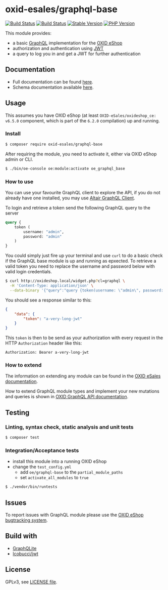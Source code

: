 # oxid-esales/graphql-base

[![Build Status](https://img.shields.io/travis/com/OXID-eSales/graphql-base-module/master?logo=travis&style=for-the-badge)](https://travis-ci.com/OXID-eSales/graphql-base-module)
[![Build Status](https://img.shields.io/github/workflow/status/OXID-eSales/graphql-base-module/CI?logo=github-actions&style=for-the-badge)](https://github.com/OXID-eSales/graphql-base-module/actions)
[![Stable Version](https://img.shields.io/packagist/v/OXID-eSales/graphql-base?style=for-the-badge&logo=composer&label=latest)](https://packagist.org/packages/oxid-esales/graphql-base)
[![PHP Version](https://img.shields.io/packagist/php-v/oxid-esales/graphql-base?style=for-the-badge)](https://github.com/oxid-esales/graphql-base-module)

This module provides:
- a basic [GraphQL](https://www.graphql.org) implementation for the [OXID eShop](https://www.oxid-esales.com/)
- authorization and authentication using [JWT](https://jwt.io)
- a query to log you in and get a JWT for further authentication


## Documentation

* Full documentation can be found [here](https://docs.oxid-esales.com/interfaces/graphql/en/5.1/).
* Schema documentation available [here](https://oxid-esales.github.io/graphql-base-module).

## Usage

This assumes you have OXID eShop (at least `OXID-eSales/oxideshop_ce: v6.5.0` component, which is part of the `6.2.0` compilation) up and running.

### Install

```bash
$ composer require oxid-esales/graphql-base
```

After requiring the module, you need to activate it, either via OXID eShop admin or CLI.

```bash
$ ./bin/oe-console oe:module:activate oe_graphql_base
```

### How to use

You can use your favourite GraphQL client to explore the API, if you do not
already have one installed, you may use [Altair GraphQL Client](https://altair.sirmuel.design/).

To login and retrieve a token send the following GraphQL query to the server

```graphql
query {
    token (
        username: "admin",
        password: "admin"
    )
}
```

You could simply just fire up your terminal and use `curl` to do a basic check
if the GraphQL base module is up and running as epxected. To retrieve a valid
token you need to replace the username and password below with valid login
credentials.

```bash
$ curl http://oxideshop.local/widget.php?cl=graphql \
  -H 'Content-Type: application/json' \
  --data-binary '{"query":"query {token(username: \"admin\", password: \"admin\")}"}'
```

You should see a response similar to this:

```json
{
    "data": {
        "token": "a-very-long-jwt"
    }
}
```

This `token` is then to be send as your authorization with every request in the
HTTP `Authorization` header like this:

```
Authorization: Bearer a-very-long-jwt
```

### How to extend

The information on extending any module can be found in the [OXID eSales documentation](https://docs.oxid-esales.com).

How to extend GraphQL module types and implement your new mutations and queries is shown in [OXID GraphQL API documentation](https://docs.oxid-esales.com/modules/graphql/en/5.1/tutorials/index.html).

## Testing

### Linting, syntax check, static analysis and unit tests

```bash
$ composer test
```

### Integration/Acceptance tests

- install this module into a running OXID eShop
- change the `test_config.yml`
  - add `oe/graphql-base` to the `partial_module_paths`
  - set `activate_all_modules` to `true`

```bash
$ ./vendor/bin/runtests
```

## Issues

To report issues with GraphQL module please use the [OXID eShop bugtracking system](https://bugs.oxid-esales.com/).

## Build with

- [GraphQLite](https://graphqlite.thecodingmachine.io/)
- [lcobucci/jwt](https://github.com/lcobucci/jwt)

## License

GPLv3, see [LICENSE file](LICENSE).
